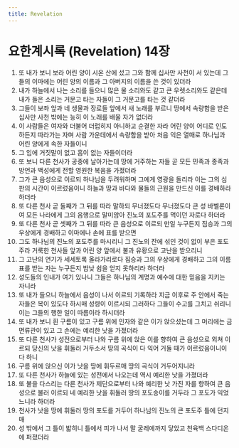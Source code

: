 ```yaml
---
title: Revelation
---
```


# 요한계시록 (Revelation) 14장
1. 또 내가 보니 보라 어린 양이 시온 산에 섰고 그와 함께 십사만 사천이 서 있는데 그들의 이마에는 어린 양의 이름과 그 아버지의 이름을 쓴 것이 있더라
1. 내가 하늘에서 나는 소리를 들으니 많은 물 소리와도 같고 큰 우렛소리와도 같은데 내가 들은 소리는 거문고 타는 자들이 그 거문고를 타는 것 같더라
1. 그들이 보좌 앞과 네 생물과 장로들 앞에서 새 노래를 부르니 땅에서 속량함을 받은 십사만 사천 밖에는 능히 이 노래를 배울 자가 없더라
1. 이 사람들은 여자와 더불어 더럽히지 아니하고 순결한 자라 어린 양이 어디로 인도하든지 따라가는 자며 사람 가운데에서 속량함을 받아 처음 익은 열매로 하나님과 어린 양에게 속한 자들이니
1. 그 입에 거짓말이 없고 흠이 없는 자들이더라
1. 또 보니 다른 천사가 공중에 날아가는데 땅에 거주하는 자들 곧 모든 민족과 종족과 방언과 백성에게 전할 영원한 복음을 가졌더라
1. 그가 큰 음성으로 이르되 하나님을 두려워하며 그에게 영광을 돌리라 이는 그의 심판의 시간이 이르렀음이니 하늘과 땅과 바다와 물들의 근원을 만드신 이를 경배하라 하더라
1. 또 다른 천사 곧 둘째가 그 뒤를 따라 말하되 무너졌도다 무너졌도다 큰 성 바벨론이여 모든 나라에게 그의 음행으로 말미암아 진노의 포도주를 먹이던 자로다 하더라
1. 또 다른 천사 곧 셋째가 그 뒤를 따라 큰 음성으로 이르되 만일 누구든지 짐승과 그의 우상에게 경배하고 이마에나 손에 표를 받으면
1. 그도 하나님의 진노의 포도주를 마시리니 그 진노의 잔에 섞인 것이 없이 부은 포도주라 거룩한 천사들 앞과 어린 양 앞에서 불과 유황으로 고난을 받으리니
1. 그 고난의 연기가 세세토록 올라가리로다 짐승과 그의 우상에게 경배하고 그의 이름 표를 받는 자는 누구든지 밤낮 쉼을 얻지 못하리라 하더라
1. 성도들의 인내가 여기 있나니 그들은 하나님의 계명과 예수에 대한 믿음을 지키는 자니라
1. 또 내가 들으니 하늘에서 음성이 나서 이르되 기록하라 지금 이후로 주 안에서 죽는 자들은 복이 있도다 하시매 성령이 이르시되 그러하다 그들이 수고를 그치고 쉬리니 이는 그들의 행한 일이 따름이라 하시더라
1. 또 내가 보니 흰 구름이 있고 구름 위에 인자와 같은 이가 앉으셨는데 그 머리에는 금 면류관이 있고 그 손에는 예리한 낫을 가졌더라
1. 또 다른 천사가 성전으로부터 나와 구름 위에 앉은 이를 향하여 큰 음성으로 외쳐 이르되 당신의 낫을 휘둘러 거두소서 땅의 곡식이 다 익어 거둘 때가 이르렀음이니이다 하니
1. 구름 위에 앉으신 이가 낫을 땅에 휘두르매 땅의 곡식이 거두어지니라
1. 또 다른 천사가 하늘에 있는 성전에서 나오는데 역시 예리한 낫을 가졌더라
1. 또 불을 다스리는 다른 천사가 제단으로부터 나와 예리한 낫 가진 자를 향하여 큰 음성으로 불러 이르되 네 예리한 낫을 휘둘러 땅의 포도송이를 거두라 그 포도가 익었느니라 하더라
1. 천사가 낫을 땅에 휘둘러 땅의 포도를 거두어 하나님의 진노의 큰 포도주 틀에 던지매
1. 성 밖에서 그 틀이 밟히니 틀에서 피가 나서 말 굴레에까지 닿았고 천육백 스다디온에 퍼졌더라
